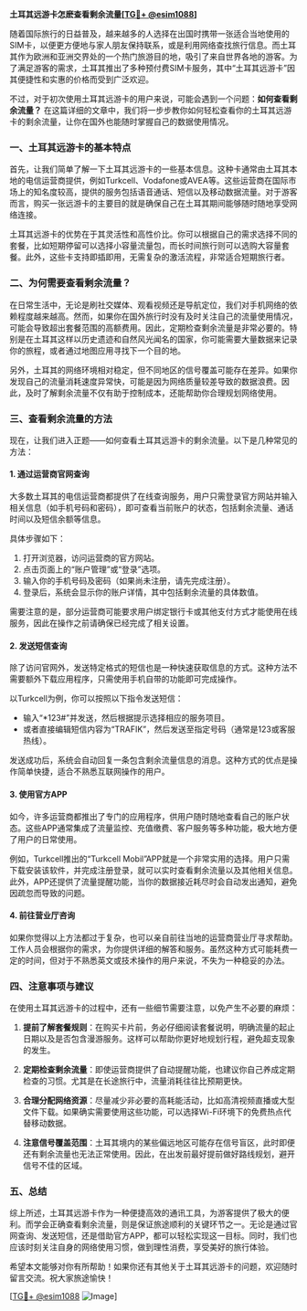 **土耳其远游卡怎麽查看剩余流量[[TG💪+ @esim1088](https://t.me/s/esim1088)]**

随着国际旅行的日益普及，越来越多的人选择在出国时携带一张适合当地使用的SIM卡，以便更方便地与家人朋友保持联系，或是利用网络查找旅行信息。而土耳其作为欧洲和亚洲交界处的一个热门旅游目的地，吸引了来自世界各地的游客。为了满足游客的需求，土耳其推出了多种预付费SIM卡服务，其中“土耳其远游卡”因其便捷性和实惠的价格而受到广泛欢迎。

不过，对于初次使用土耳其远游卡的用户来说，可能会遇到一个问题：**如何查看剩余流量？** 在这篇详细的文章中，我们将一步步教你如何轻松查看你的土耳其远游卡的剩余流量，让你在国外也能随时掌握自己的数据使用情况。

### **一、土耳其远游卡的基本特点**

首先，让我们简单了解一下土耳其远游卡的一些基本信息。这种卡通常由土耳其本地的电信运营商提供，例如Turkcell、Vodafone或AVEA等。这些运营商在国际市场上的知名度较高，提供的服务包括语音通话、短信以及移动数据流量。对于游客而言，购买一张远游卡的主要目的就是确保自己在土耳其期间能够随时随地享受网络连接。

土耳其远游卡的优势在于其灵活性和高性价比。你可以根据自己的需求选择不同的套餐，比如短期停留可以选择小容量流量包，而长时间旅行则可以选购大容量套餐。此外，这些卡支持即插即用，无需复杂的激活流程，非常适合短期旅行者。

### **二、为何需要查看剩余流量？**

在日常生活中，无论是刷社交媒体、观看视频还是导航定位，我们对手机网络的依赖程度越来越高。然而，如果你在国外旅行时没有及时关注自己的流量使用情况，可能会导致超出套餐范围的高额费用。因此，定期检查剩余流量是非常必要的。特别是在土耳其这样以历史遗迹和自然风光闻名的国家，你可能需要大量数据来记录你的旅程，或者通过地图应用寻找下一个目的地。

另外，土耳其的网络环境相对稳定，但不同地区的信号覆盖可能存在差异。如果你发现自己的流量消耗速度异常快，可能是因为网络质量较差导致的数据浪费。因此，及时了解剩余流量不仅有助于控制成本，还能帮助你合理规划网络使用。

### **三、查看剩余流量的方法**

现在，让我们进入正题——如何查看土耳其远游卡的剩余流量。以下是几种常见的方法：

#### **1. 通过运营商官网查询**

大多数土耳其的电信运营商都提供了在线查询服务，用户只需登录官方网站并输入相关信息（如手机号码和密码），即可查看当前账户的状态，包括剩余流量、通话时间以及短信余额等信息。

具体步骤如下：
1. 打开浏览器，访问运营商的官方网站。
2. 点击页面上的“账户管理”或“登录”选项。
3. 输入你的手机号码及密码（如果尚未注册，请先完成注册）。
4. 登录后，系统会显示你的账户详情，其中包括剩余流量的具体数值。

需要注意的是，部分运营商可能要求用户绑定银行卡或其他支付方式才能使用在线服务，因此在操作之前请确保已经完成了相关设置。

#### **2. 发送短信查询**

除了访问官网外，发送特定格式的短信也是一种快速获取信息的方式。这种方法不需要额外下载应用程序，只需使用手机自带的功能即可完成操作。

以Turkcell为例，你可以按照以下指令发送短信：
- 输入“*123#”并发送，然后根据提示选择相应的服务项目。
- 或者直接编辑短信内容为“TRAFIK”，然后发送至指定号码（通常是123或客服热线）。

发送成功后，系统会自动回复一条包含剩余流量信息的消息。这种方式的优点是操作简单快捷，适合不熟悉互联网操作的用户。

#### **3. 使用官方APP**

如今，许多运营商都推出了专门的应用程序，供用户随时随地查看自己的账户状态。这些APP通常集成了流量监控、充值缴费、客户服务等多种功能，极大地方便了用户的日常使用。

例如，Turkcell推出的“Turkcell Mobil”APP就是一个非常实用的选择。用户只需下载安装该软件，并完成注册登录，就可以实时查看剩余流量以及其他相关信息。此外，APP还提供了流量提醒功能，当你的数据接近耗尽时会自动发出通知，避免因疏忽而导致的问题。

#### **4. 前往营业厅咨询**

如果你觉得以上方法都过于复杂，也可以亲自前往当地的运营商营业厅寻求帮助。工作人员会根据你的需求，为你提供详细的解答和服务。虽然这种方式可能耗费一定的时间，但对于不熟悉英文或技术操作的用户来说，不失为一种稳妥的办法。

### **四、注意事项与建议**

在使用土耳其远游卡的过程中，还有一些细节需要注意，以免产生不必要的麻烦：

1. **提前了解套餐规则**：在购买卡片前，务必仔细阅读套餐说明，明确流量的起止日期以及是否包含漫游服务。这样可以帮助你更好地规划行程，避免超支现象的发生。

2. **定期检查剩余流量**：即使运营商提供了自动提醒功能，也建议你自己养成定期检查的习惯。尤其是在长途旅行中，流量消耗往往比预期更快。

3. **合理分配网络资源**：尽量减少非必要的高耗能活动，比如高清视频直播或大型文件下载。如果确实需要使用这些功能，可以选择Wi-Fi环境下的免费热点代替移动数据。

4. **注意信号覆盖范围**：土耳其境内的某些偏远地区可能存在信号盲区，此时即便还有剩余流量也无法正常使用。因此，在出发前最好提前做好路线规划，避开信号不佳的区域。

### **五、总结**

综上所述，土耳其远游卡作为一种便捷高效的通讯工具，为游客提供了极大的便利。而学会正确查看剩余流量，则是保证旅途顺利的关键环节之一。无论是通过官网查询、发送短信，还是借助官方APP，都可以轻松实现这一目标。同时，我们也应该时刻关注自身的网络使用习惯，做到理性消费，享受美好的旅行体验。

希望本文能够对你有所帮助！如果你还有其他关于土耳其远游卡的问题，欢迎随时留言交流。祝大家旅途愉快！

[[TG💪+ @esim1088](https://t.me/s/esim1088) ![Image](https://i.postimg.cc/4NQfJmqS/Snipaste-2025-05-13-00-14-12.png)]